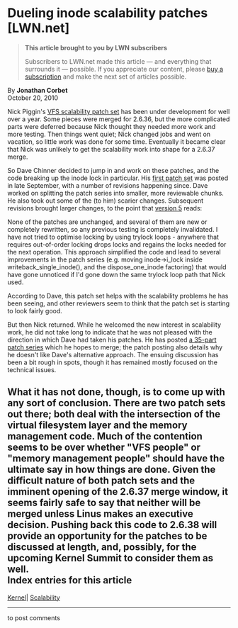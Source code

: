 # Dueling inode scalability patches [LWN.net]

> **This article brought to you by LWN subscribers**
> 
> Subscribers to LWN.net made this article — and everything that surrounds it — possible. If you appreciate our content, please [buy a subscription](/Promo/nst-nag3/subscribe) and make the next set of articles possible. 

By **Jonathan Corbet**  
October 20, 2010 

Nick Piggin's [VFS scalability patch set](http://lwn.net/Articles/360199/) has been under development for well over a year. Some pieces were merged for 2.6.36, but the more complicated parts were deferred because Nick thought they needed more work and more testing. Then things went quiet; Nick changed jobs and went on vacation, so little work was done for some time. Eventually it became clear that Nick was unlikely to get the scalability work into shape for a 2.6.37 merge. 

So Dave Chinner decided to jump in and work on these patches, and the code breaking up the inode lock in particular. His [first patch set](http://lwn.net/Articles/407560/) was posted in late September, with a number of revisions happening since. Dave worked on splitting the patch series into smaller, more reviewable chunks. He also took out some of the (to him) scarier changes. Subsequent revisions brought larger changes, to the point that [version 5](/Articles/410879/) reads: 

None of the patches are unchanged, and several of them are new or completely rewritten, so any previous testing is completely invalidated. I have not tried to optimise locking by using trylock loops - anywhere that requires out-of-order locking drops locks and regains the locks needed for the next operation. This approach simplified the code and lead to several improvements in the patch series (e.g. moving inode->i_lock inside writeback_single_inode(), and the dispose_one_inode factoring) that would have gone unnoticed if I'd gone down the same trylock loop path that Nick used. 

According to Dave, this patch set helps with the scalability problems he has been seeing, and other reviewers seem to think that the patch set is starting to look fairly good. 

But then Nick returned. While he welcomed the new interest in scalability work, he did not take long to indicate that he was not pleased with the direction in which Dave had taken his patches. He has posted [a 35-part patch series](http://lwn.net/Articles/410457/) which he hopes to merge; the patch posting also details why he doesn't like Dave's alternative approach. The ensuing discussion has been a bit rough in spots, though it has remained mostly focused on the technical issues. 

What it has not done, though, is to come up with any sort of conclusion. There are two patch sets out there; both deal with the intersection of the virtual filesystem layer and the memory management code. Much of the contention seems to be over whether "VFS people" or "memory management people" should have the ultimate say in how things are done. Given the difficult nature of both patch sets and the imminent opening of the 2.6.37 merge window, it seems fairly safe to say that neither will be merged unless Linus makes an executive decision. Pushing back this code to 2.6.38 will provide an opportunity for the patches to be discussed at length, and, possibly, for the upcoming Kernel Summit to consider them as well.  
Index entries for this article  
---  
[Kernel](/Kernel/Index)| [Scalability](/Kernel/Index#Scalability)  
  


* * *

to post comments 

